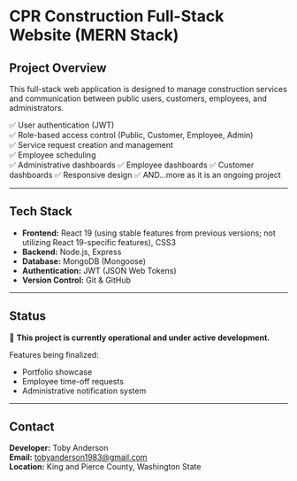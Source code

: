 # CPR Construction Full-Stack Website (MERN Stack)

## Project Overview
This full-stack web application is designed to manage construction services and communication between public users, customers, employees, and administrators.  

✅ User authentication (JWT)  
✅ Role-based access control (Public, Customer, Employee, Admin)  
✅ Service request creation and management  
✅ Employee scheduling  
✅ Administrative dashboards
✅ Employee dashboards
✅ Customer dashboards
✅ Responsive design 
✅ AND...more as it is an ongoing project

---

## Tech Stack
- **Frontend:** React 19 (using stable features from previous versions; not utilizing React 19-specific features), CSS3
- **Backend:** Node.js, Express
- **Database:** MongoDB (Mongoose)
- **Authentication:** JWT (JSON Web Tokens)
- **Version Control:** Git & GitHub

---

## Status
🚧 **This project is currently operational and under active development.**

Features being finalized:
- Portfolio showcase
- Employee time-off requests
- Administrative notification system

---

## Contact
**Developer:** Toby Anderson  
**Email:** tobyanderson1983@gmail.com  
**Location:** King and Pierce County, Washington State
